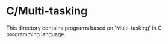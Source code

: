 # C/Multi-tasking
This directory contains programs based on 'Multi-tasking' in C programming language.
